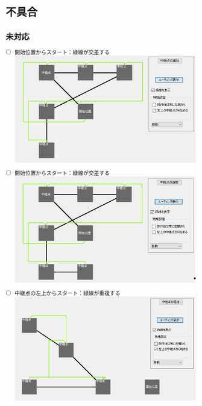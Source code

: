 # 不具合

## 未対応
- [ ] 開始位置からスタート：緑線が交差する  
![fail0929_1.png](fail0929_1.png)  

- [ ] 開始位置からスタート：緑線が交差する  
![fail0929_2.png](fail0929_2.png)  

- [ ] 中継点の左上からスタート：緑線が重複する
![fail0929_3.png](fail0929_3.png)  
